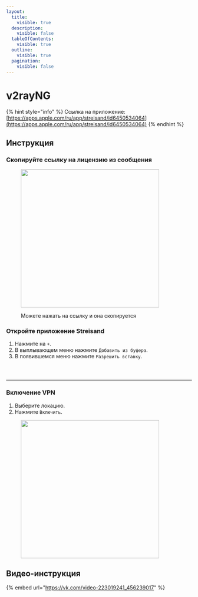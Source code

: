 ```yaml
---
layout:
  title:
    visible: true
  description:
    visible: false
  tableOfContents:
    visible: true
  outline:
    visible: true
  pagination:
    visible: false
---
```


# v2rayNG

{% hint style="info" %}
Ссылка на приложение: [https://apps.apple.com/ru/app/streisand/id6450534064](https://apps.apple.com/ru/app/streisand/id6450534064)
{% endhint %}

## Инструкция <a href="#tutorial" id="tutorial"></a>

### Скопируйте ссылку на лицензию из сообщения

<figure><img src="../../.gitbook/assets/image.png" alt="" width="375"><figcaption><p>Можете нажать на ссылку и она скопируется</p></figcaption></figure>



### Откройте приложение Streisand

1. Нажмите на `+`.
2. В выплывающем меню нажмите `Добавить из буфера`.
3. В появившемся меню нажмите `Разрешить вставку`.

<div>

<figure><img src="../../.gitbook/assets/1 (2).png" alt=""><figcaption></figcaption></figure>

 

<figure><img src="../../.gitbook/assets/2 (2).png" alt=""><figcaption></figcaption></figure>

 

<figure><img src="../../.gitbook/assets/3 (2).png" alt=""><figcaption></figcaption></figure>

</div>

***

### Включение VPN

1. Выберите локацию.
2. Нажмите `Включить`.

<figure><img src="../../.gitbook/assets/1_1.png" alt="" width="375"><figcaption></figcaption></figure>



## Видео-инструкция

{% embed url="https://vk.com/video-223019241_456239017" %}
